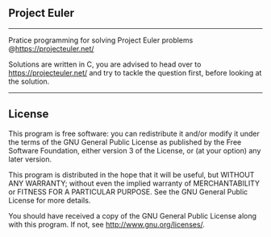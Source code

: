 ## Project Euler
---
Pratice programming for solving Project Euler problems @https://projecteuler.net/

Solutions are written in C, you are advised to head over to https://projecteuler.net/ and try to tackle the question first, before looking at the solution.

---
## License
This program is free software: you can redistribute it and/or modify
it under the terms of the GNU General Public License as published by
the Free Software Foundation, either version 3 of the License, or
(at your option) any later version.

This program is distributed in the hope that it will be useful,
but WITHOUT ANY WARRANTY; without even the implied warranty of
MERCHANTABILITY or FITNESS FOR A PARTICULAR PURPOSE.  See the
GNU General Public License for more details.

You should have received a copy of the GNU General Public License
along with this program.  If not, see <http://www.gnu.org/licenses/>.